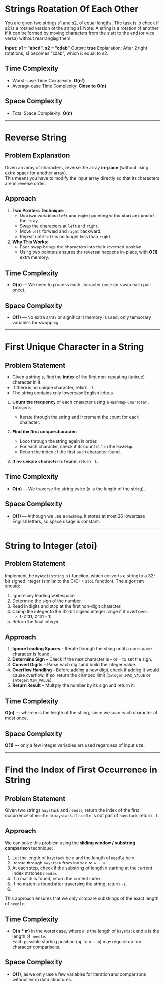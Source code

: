 # Strings Roatation Of Each Other

You are given two strings s1 and s2, of equal lengths. The task is to check if s2 is a rotated version of the string s1. 
Note: A string is a rotation of another if it can be formed by moving characters from the start to the end (or vice versa) without rearranging them.

**Input: s1 = "abcd", s2 = "cdab"**
Output: **true**
Explanation: After 2 right rotations, s1 becomes "cdab", which is equal to s2.

## Time Complexity
- Worst-case Time Complexity: **O(n²)**
- Average-case Time Complexity: **Close to O(n)**

## Space Complexity
- Total Space Complexity: **O(n)**
____________________________________________________________________________________________________________________________________________________________________
# Reverse String

##  Problem Explanation
Given an array of characters, reverse the array **in-place** (without using extra space for another array).  
This means you have to modify the input array directly so that its characters are in reverse order.

##  Approach
1. **Two Pointers Technique**:
   - Use two variables (`left` and `right`) pointing to the start and end of the array.
   - Swap the characters at `left` and `right`.
   - Move `left` forward and `right` backward.
   - Repeat until `left` is no longer less than `right`.
2. **Why This Works**:
   - Each swap brings the characters into their reversed position.
   - Using two pointers ensures the reversal happens in-place, with **O(1)** extra memory.

##  Time Complexity
- **O(n)** — We need to process each character once (or swap each pair once).

##  Space Complexity
- **O(1)** — No extra array or significant memory is used; only temporary variables for swapping.
___________________________________________________________________________________________________________________________________________________________________
# First Unique Character in a String

## Problem Statement
- Given a string `s`, find the **index** of the first non-repeating (unique) character in it.  
- If there is no unique character, return `-1`.  
- The string contains only lowercase English letters.

  
1. **Count the frequency** of each character using a `HashMap<Character, Integer>`.
   - Iterate through the string and increment the count for each character.
   
2. **Find the first unique character**:
   - Loop through the string again in order.
   - For each character, check if its count is `1` in the `HashMap`.
   - Return the index of the first such character found.

3. **If no unique character is found**, return `-1`.

## Time Complexity
- **O(n)** — We traverse the string twice (`n` is the length of the string).

## Space Complexity
- **O(1)** — Although we use a `HashMap`, it stores at most 26 lowercase English letters, so space usage is constant.
____________________________________________________________________________________________________________________________________________________________________
# String to Integer (atoi)

## Problem Statement
Implement the `myAtoi(string s)` function, which converts a string to a 32-bit signed integer (similar to the C/C++ `atoi` function). The algorithm should:
1. Ignore any leading whitespace.
2. Determine the sign of the number.
3. Read in digits and stop at the first non-digit character.
4. Clamp the integer to the 32-bit signed integer range if it overflows:
   - [-2^31, 2^31 - 1]
5. Return the final integer.

## Approach
1. **Ignore Leading Spaces** – Iterate through the string until a non-space character is found.
2. **Determine Sign** – Check if the next character is `+` or `-` to set the sign.
3. **Convert Digits** – Parse each digit and build the integer value.
4. **Overflow Handling** – Before adding a new digit, check if adding it would cause overflow. If so, return the clamped limit (`Integer.MAX_VALUE` or `Integer.MIN_VALUE`).
5. **Return Result** – Multiply the number by its sign and return it.

## Time Complexity
**O(n)** — where `n` is the length of the string, since we scan each character at most once.

## Space Complexity
**O(1)** — only a few integer variables are used regardless of input size.
____________________________________________________________________________________________________________________________________________________________________
# Find the Index of First Occurrence in String

## Problem Statement
Given two strings `haystack` and `needle`, return the index of the first occurrence of `needle` in `haystack`. If `needle` is not part of `haystack`, return `-1`.
## Approach
We can solve this problem using the **sliding window / substring comparison** technique:

1. Let the length of `haystack` be `n` and the length of `needle` be `m`.
2. Iterate through `haystack` from index `0` to `n - m`.
3. At each step, check if the substring of length `m` starting at the current index matches `needle`.
4. If a match is found, return the current index.
5. If no match is found after traversing the string, return `-1`.
6. 
This approach ensures that we only compare substrings of the exact length of `needle`.

## Time Complexity
- **O(n * m)** in the worst case, where `n` is the length of `haystack` and `m` is the length of `needle`.  
  Each possible starting position (up to `n - m`) may require up to `m` character comparisons.

## Space Complexity
- **O(1)**, as we only use a few variables for iteration and comparisons without extra data structures.
